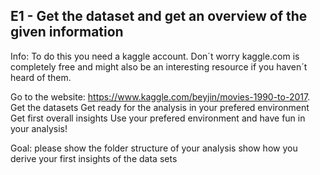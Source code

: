 ## E1 - Get the dataset and get an overview of the given information

Info: To do this you need a kaggle account. Don´t worry kaggle.com is completely free and might also be an interesting resource if you haven´t heard of them. 

Go to the website: https://www.kaggle.com/beyjin/movies-1990-to-2017. Get the datasets
Get ready for the analysis in your prefered environment  
Get first overall insights 
Use your prefered environment and have fun in your analysis!

Goal:
please show the folder structure of your analysis 
show how you derive your first insights of the data sets
